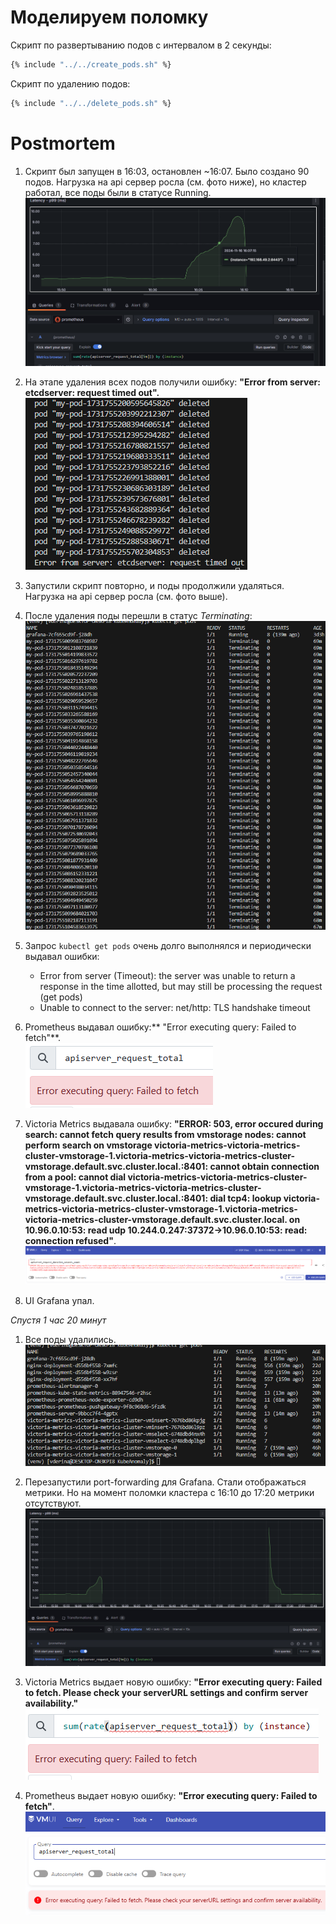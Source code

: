 # Моделируем поломку

Скрипт по развертыванию подов с интервалом в 2 секунды:
```bash
{% include "../../create_pods.sh" %}
```
Скрипт по удалению подов:
```bash
{% include "../../delete_pods.sh" %}
```
# Postmortem
1. Скрипт был запущен в 16:03, остановлен ~16:07. Было создано 90 подов. Нагрузка на api сервер росла (см. фото ниже), но кластер работал, все поды были в статусе Running.
![alt text](images/0.png)
1. На этапе удаления всех подов получили ошибку: **"Error from server: etcdserver: request timed out".**               
![Image title](images/1.png)


1. Запустили скрипт повторно, и поды продолжили удаляться. Нагрузка на api сервер росла (см. фото выше).

2. После удаления поды перешли в статус *Terminating*:
![Image title](images/2.png)

1. Запрос `kubectl get pods` очень долго выполнялся и периодически выдавал ошибки:

    - Error from server (Timeout): the server was unable to return a response in the time allotted, but may still be processing the request (get pods)
    - Unable to connect to the server: net/http: TLS handshake timeout

2. Prometheus выдавал ошибку:** "Error executing query: Failed to fetch"**.      
![Image title](images/3.png)

1. Victoria Metrics выдавала ошибку: **"ERROR: 503, error occured during search: cannot fetch query results from vmstorage nodes: cannot perform search on vmstorage victoria-metrics-victoria-metrics-cluster-vmstorage-1.victoria-metrics-victoria-metrics-cluster-vmstorage.default.svc.cluster.local.:8401: cannot obtain connection from a pool: cannot dial victoria-metrics-victoria-metrics-cluster-vmstorage-1.victoria-metrics-victoria-metrics-cluster-vmstorage.default.svc.cluster.local.:8401: dial tcp4: lookup victoria-metrics-victoria-metrics-cluster-vmstorage-1.victoria-metrics-victoria-metrics-cluster-vmstorage.default.svc.cluster.local. on 10.96.0.10:53: read udp 10.244.0.247:37372->10.96.0.10:53: read: connection refused"**.
![Image title](images/4.png)

1. UI Grafana упал.

*Спустя 1 час 20 минут*

1.  Все поды удалились.
![Image title](images/8.png)
1.  Перезапустили port-forwarding для Grafana. Стали отображаться метрики. Но на момент поломки кластера с 16:10 до 17:20 метрики отсутствуют.
![Image title](images/9.png)

1.  Victoria Metrics выдает новую ошибку: **"Error executing query: Failed to fetch. Please check your serverURL settings and confirm server availability."**         
![Image title](images/6.png)
1.  Prometheus выдает новую ошибку: **"Error executing query: Failed to fetch"**.
![Image title](images/7.png)